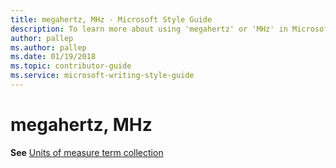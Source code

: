 ```yaml
---
title: megahertz, MHz - Microsoft Style Guide
description: To learn more about using 'megahertz' or 'MHz' in Microsoft documents, see 'Units of measure term collection.'
author: pallep
ms.author: pallep
ms.date: 01/19/2018
ms.topic: contributor-guide
ms.service: microsoft-writing-style-guide
---
```


# megahertz, MHz

**See** [Units of measure term collection](~/a-z-word-list-term-collections/term-collections/units-of-measure-terms.md)
